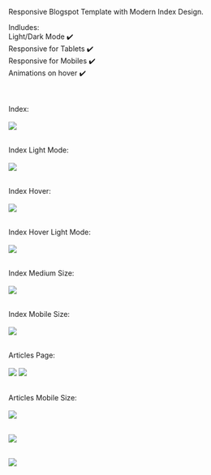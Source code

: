 Responsive Blogspot Template with Modern Index Design.

Indludes:<br/>
  Light/Dark Mode ✔️ <br/>
  Responsive for Tablets ✔️<br/>
  Responsive for Mobiles ✔️ <br/>
  Animations on hover ✔️<br/>
  
  <br/><br/>
Index:<br/><br/>
![](previewImages/1st.png)<br/><br/>

Index Light Mode:<br/><br/>
![](previewImages/2nd.png)<br/><br/>

Index Hover:<br/><br/>
![](previewImages/3rd.png)<br/><br/>

Index Hover Light Mode:<br/><br/>
![](previewImages/4th.png)<br/><br/>

Index Medium Size:<br/><br/>
![](previewImages/5th.png)<br/><br/>

Index Mobile Size:<br/><br/>
![](previewImages/6th.png)<br/><br/>

Articles Page:<br/><br/>
![](previewImages/7th.png)
![](previewImages/8th.png)<br/><br/>

Articles Mobile Size:<br/><br/>
![](previewImages/10th.png)<br/><br/>

![](previewImages/11th.png)<br/><br/>

![](previewImages/9th.png)<br/><br/>


